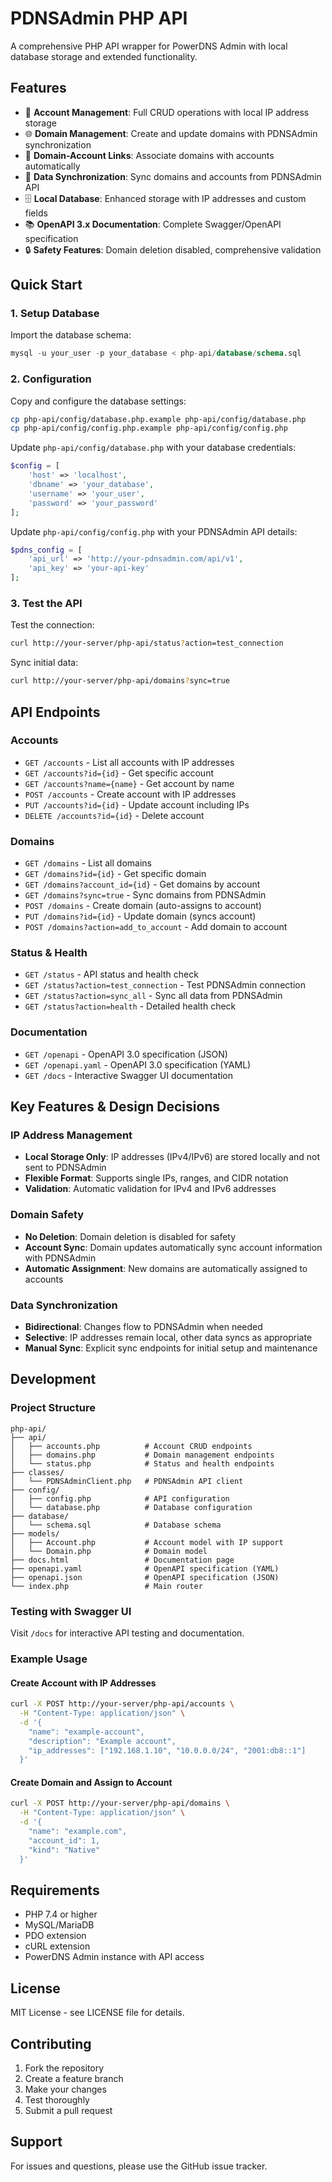 # PDNSAdmin PHP API

A comprehensive PHP API wrapper for PowerDNS Admin with local database storage and extended functionality.

## Features

- 🏢 **Account Management**: Full CRUD operations with local IP address storage
- 🌐 **Domain Management**: Create and update domains with PDNSAdmin synchronization
- 🔗 **Domain-Account Links**: Associate domains with accounts automatically
- 📡 **Data Synchronization**: Sync domains and accounts from PDNSAdmin API
- 🗄️ **Local Database**: Enhanced storage with IP addresses and custom fields
- 📚 **OpenAPI 3.x Documentation**: Complete Swagger/OpenAPI specification
- 🔒 **Safety Features**: Domain deletion disabled, comprehensive validation

## Quick Start

### 1. Setup Database

Import the database schema:
```sql
mysql -u your_user -p your_database < php-api/database/schema.sql
```

### 2. Configuration

Copy and configure the database settings:
```bash
cp php-api/config/database.php.example php-api/config/database.php
cp php-api/config/config.php.example php-api/config/config.php
```

Update `php-api/config/database.php` with your database credentials:
```php
$config = [
    'host' => 'localhost',
    'dbname' => 'your_database',
    'username' => 'your_user',
    'password' => 'your_password'
];
```

Update `php-api/config/config.php` with your PDNSAdmin API details:
```php
$pdns_config = [
    'api_url' => 'http://your-pdnsadmin.com/api/v1',
    'api_key' => 'your-api-key'
];
```

### 3. Test the API

Test the connection:
```bash
curl http://your-server/php-api/status?action=test_connection
```

Sync initial data:
```bash
curl http://your-server/php-api/domains?sync=true
```

## API Endpoints

### Accounts
- `GET /accounts` - List all accounts with IP addresses
- `GET /accounts?id={id}` - Get specific account
- `GET /accounts?name={name}` - Get account by name
- `POST /accounts` - Create account with IP addresses
- `PUT /accounts?id={id}` - Update account including IPs
- `DELETE /accounts?id={id}` - Delete account

### Domains
- `GET /domains` - List all domains
- `GET /domains?id={id}` - Get specific domain
- `GET /domains?account_id={id}` - Get domains by account
- `GET /domains?sync=true` - Sync domains from PDNSAdmin
- `POST /domains` - Create domain (auto-assigns to account)
- `PUT /domains?id={id}` - Update domain (syncs account)
- `POST /domains?action=add_to_account` - Add domain to account

### Status & Health
- `GET /status` - API status and health check
- `GET /status?action=test_connection` - Test PDNSAdmin connection
- `GET /status?action=sync_all` - Sync all data from PDNSAdmin
- `GET /status?action=health` - Detailed health check

### Documentation
- `GET /openapi` - OpenAPI 3.0 specification (JSON)
- `GET /openapi.yaml` - OpenAPI 3.0 specification (YAML)
- `GET /docs` - Interactive Swagger UI documentation

## Key Features & Design Decisions

### IP Address Management
- **Local Storage Only**: IP addresses (IPv4/IPv6) are stored locally and not sent to PDNSAdmin
- **Flexible Format**: Supports single IPs, ranges, and CIDR notation
- **Validation**: Automatic validation for IPv4 and IPv6 addresses

### Domain Safety
- **No Deletion**: Domain deletion is disabled for safety
- **Account Sync**: Domain updates automatically sync account information with PDNSAdmin
- **Automatic Assignment**: New domains are automatically assigned to accounts

### Data Synchronization
- **Bidirectional**: Changes flow to PDNSAdmin when needed
- **Selective**: IP addresses remain local, other data syncs as appropriate
- **Manual Sync**: Explicit sync endpoints for initial setup and maintenance

## Development

### Project Structure
```
php-api/
├── api/
│   ├── accounts.php          # Account CRUD endpoints
│   ├── domains.php           # Domain management endpoints
│   └── status.php            # Status and health endpoints
├── classes/
│   └── PDNSAdminClient.php   # PDNSAdmin API client
├── config/
│   ├── config.php            # API configuration
│   └── database.php          # Database configuration
├── database/
│   └── schema.sql            # Database schema
├── models/
│   ├── Account.php           # Account model with IP support
│   └── Domain.php            # Domain model
├── docs.html                 # Documentation page
├── openapi.yaml              # OpenAPI specification (YAML)
├── openapi.json              # OpenAPI specification (JSON)
└── index.php                 # Main router
```

### Testing with Swagger UI

Visit `/docs` for interactive API testing and documentation.

### Example Usage

#### Create Account with IP Addresses
```bash
curl -X POST http://your-server/php-api/accounts \
  -H "Content-Type: application/json" \
  -d '{
    "name": "example-account",
    "description": "Example account",
    "ip_addresses": ["192.168.1.10", "10.0.0.0/24", "2001:db8::1"]
  }'
```

#### Create Domain and Assign to Account
```bash
curl -X POST http://your-server/php-api/domains \
  -H "Content-Type: application/json" \
  -d '{
    "name": "example.com",
    "account_id": 1,
    "kind": "Native"
  }'
```

## Requirements

- PHP 7.4 or higher
- MySQL/MariaDB
- PDO extension
- cURL extension
- PowerDNS Admin instance with API access

## License

MIT License - see LICENSE file for details.

## Contributing

1. Fork the repository
2. Create a feature branch
3. Make your changes
4. Test thoroughly
5. Submit a pull request

## Support

For issues and questions, please use the GitHub issue tracker.
